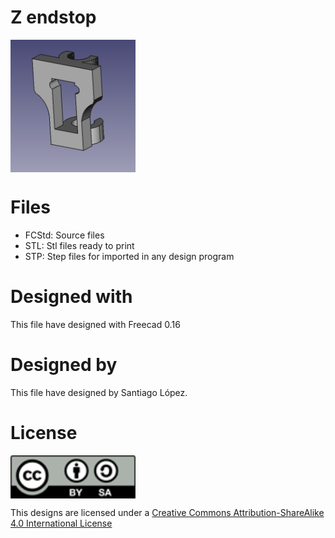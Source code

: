 # Z endstop
<img src="zendstop.png" width="200" align = "center">

# Files
* FCStd: Source files
* STL: Stl files ready to print
* STP: Step files for imported in any design program

# Designed with
This file have designed with Freecad 0.16

# Designed by
This file have designed by Santiago López.
# License
<img src="../by-sa.png" width="200" align = "center">

This designs are licensed under a [Creative Commons Attribution-ShareAlike 4.0 International License](http://creativecommons.org/licenses/by-sa/4.0/)
